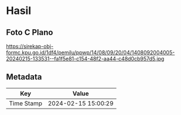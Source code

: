 # Hasil

## Foto C Plano

https://sirekap-obj-formc.kpu.go.id/1df4/pemilu/ppwp/14/08/09/20/04/1408092004005-20240215-133531--fa1f5e81-c154-48f2-aa44-c48d0cb957d5.jpg


## Metadata

| Key        | Value               |
| ---------- | ------------------- |
| Time Stamp | 2024-02-15 15:00:29 |




